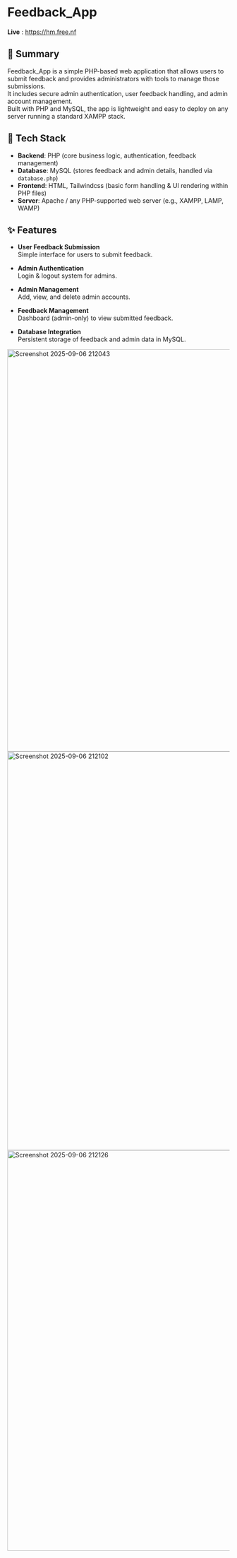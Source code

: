 ﻿# Feedback_App

**Live** : https://hm.free.nf

## 📌 Summary
Feedback_App is a simple PHP-based web application that allows users to submit feedback and provides administrators with tools to manage those submissions.  
It includes secure admin authentication, user feedback handling, and admin account management.  
Built with PHP and MySQL, the app is lightweight and easy to deploy on any server running a standard XAMPP stack.

## 🚀 Tech Stack
- **Backend**: PHP (core business logic, authentication, feedback management)  
- **Database**: MySQL (stores feedback and admin details, handled via `database.php`)  
- **Frontend**: HTML, Tailwindcss (basic form handling & UI rendering within PHP files)  
- **Server**: Apache / any PHP-supported web server (e.g., XAMPP, LAMP, WAMP)  

## ✨ Features
- **User Feedback Submission**  
  Simple interface for users to submit feedback.  

- **Admin Authentication**  
  Login & logout system for admins.  

- **Admin Management**  
  Add, view, and delete admin accounts.  

- **Feedback Management**  
  Dashboard (admin-only) to view submitted feedback.  

- **Database Integration**  
  Persistent storage of feedback and admin data in MySQL.  

<img width="1243" height="911" alt="Screenshot 2025-09-06 212043" src="https://github.com/user-attachments/assets/a01879a8-f002-48fb-954a-d71691ae233d" />
<img width="1919" height="903" alt="Screenshot 2025-09-06 212102" src="https://github.com/user-attachments/assets/44b8a682-3247-4797-bf21-19c7e6ebf6d1" />
<img width="1919" height="907" alt="Screenshot 2025-09-06 212126" src="https://github.com/user-attachments/assets/a514666d-3d97-4baf-9d4e-49fada9d2aa9" />
